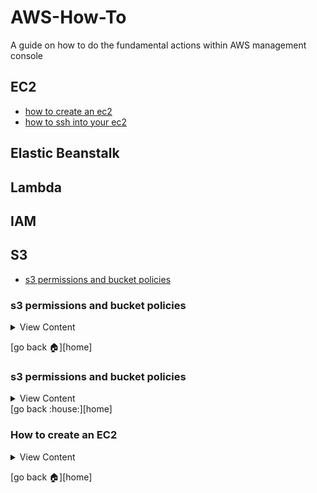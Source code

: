 # AWS-How-To

A guide on how to do the fundamental actions within AWS management console

## EC2
- [how to create an ec2][create-ec2]
- [how to ssh into your ec2][ssh-ec2]

## Elastic Beanstalk

## Lambda

## IAM

## S3
- [s3 permissions and bucket policies][s3-perm]

[s3-perm]:#s3-permissions-and-bucket-policies
[ssh-ec2]:#how-to-ssh-into-your-ec2
[create-ec2]:#how-create-an-ec2

### s3 permissions and bucket policies

<details>
<summary>
View Content
</summary>

1. go to iam
2. click users
3. create a new user
    - add name
    - provide access to the management console
    - make him an iam user
    - then create the user
4. go to s3 and create a bucket
5. after creating the bucket, click inside of it and go to properties
6. copy the bucket arn number
7. paste the arn inside this code block at the `Resource` property that
has the `my-example-bucket`

```
{
    "Version": "2012-10-17",
    "Statement": [
        {
            "Effect": "Allow",
            "Action": [
                "s3:ListAllMyBuckets",
                "s3:GetBucketLocation"
            ],
            "Resource": [
                "*"
            ]
        },
        {
            "Effect": "Allow",
            "Action": [
                "s3:ListBucket"
            ],
            "Resource": [
                "*"
            ]
        },
        {
            "Effect": "Allow",
            "Action": [
                "s3:PutObject",
                "s3:GetObject"
            ],
            "Resource": [
                "arn:aws:s3:::my-example-bucket/*"
            ]
        }
    ]
}
```
8. copy the example code above and go to newly created user account
9. In the permissions tab, click add permissions, and create inline policy
10. In the json tab, paste in the example code and click review policy
11. click create policy
12. login as the new user and go to s3 
(you should be able to see the buckets because the permissions allow it )
13. go to newly created bucket, and choose the properties tab
(verify that you don't have permissions to do anything)
14. go to the object tab and upload an image

</details>

[go back :house:][home]



### s3 permissions and bucket policies

<details>
<summary>
View Content
</summary>

1. go to iam
2. click users
3. create a new user
    - add name
    - provide access to the management console
    - make him an iam user
    - then create the user
4. go to s3 and create a bucket
5. after creating the bucket, click inside of it and go to properties
6. copy the bucket arn number
7. paste the arn inside this code block at the `Resource` property that
has the `my-example-bucket`

```
{
    "Version": "2012-10-17",
    "Statement": [
        {
            "Effect": "Allow",
            "Action": [
                "s3:ListAllMyBuckets",
                "s3:GetBucketLocation"
            ],
            "Resource": [
                "*"
            ]
        },
        {
            "Effect": "Allow",
            "Action": [
                "s3:ListBucket"
            ],
            "Resource": [
                "*"
            ]
        },
        {
            "Effect": "Allow",
            "Action": [
                "s3:PutObject",
                "s3:GetObject"
            ],
            "Resource": [
                "arn:aws:s3:::my-example-bucket/*"
            ]
        }
    ]
}
```
8. copy the example code above and go to newly created user account
9. In the permissions tab, click add permissions, and create inline policy
10. In the json tab, paste in the example code and click review policy
11. click create policy
12. login as the new user and go to s3 
(you should be able to see the buckets because the permissions allow it )
13. go to newly created bucket, and choose the properties tab
(verify that you don't have permissions to do anything)
14. go to the object tab and upload an image

</details>
[go back :house:][home]



### How to create an EC2
<details>
<summary>
View Content
</summary>

1. Log into management console and go to
    - Services > compute > ec2
    - The search bar and type in ec2
2. Click the "Launce instance" button
3. In the Instance Wizard Form 
    - Add the name of the instance and possibly add tags
    - [In Application and OS Images][ami-os]. Pick the AMI that you want to use for the OS ( or just leave it by default)
    - [In instance type][instance-type]. Choose the instance type that you believe your app needs
    - [In key pair(login)][key-pair]. Create a key pair, if you think you're going to need to SSH into it
    - [In network settings][net-settings]. Choose what type of VPC, security group, or security group name you want to assign to it
    - [In Configure storage][config-stor]. Choose the type of Block Storage you want to assign to your instance
    - [In advanaced details][adva-deta].You can do a lot of stuff. The User data section allows you add code that will be ran once the instance starts up

    [ami-os]:#more-on-application-and-os-images
    [instance-type]:#more-on-instance-type
    [key-pair]:#more-on-key-pair
    [net-settings]:#more-on-network-settings
    [config-stor]:#more-on-configure-storage
    [adva-deta]:#more-on-advanced-details

    #### More on Application and OS images

    #### More on Instance type

    #### More on Key Pair

    #### More on Network settings

    #### More on Configure storage

    #### More on Advanced details

</details>

[go back :house:][home]
